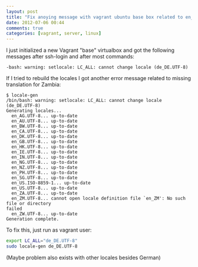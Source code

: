 ```yaml
---
layout: post
title: "Fix anoying message with vagrant ubuntu base box related to en_ZM.UTF-8 locale"
date: 2012-07-06 00:44
comments: true
categories: [vagrant, server, linux]
---
```


I just initialized a new Vagrant "base" virtualbox and got the following messages after ssh-login and after most commands:

```
-bash: warning: setlocale: LC_ALL: cannot change locale (de_DE.UTF-8)
```

If I tried to rebuild the locales I got another error message related to missing translation for Zambia:

```
$ locale-gen
/bin/bash: warning: setlocale: LC_ALL: cannot change locale (de_DE.UTF-8)
Generating locales...
  en_AG.UTF-8... up-to-date
  en_AU.UTF-8... up-to-date
  en_BW.UTF-8... up-to-date
  en_CA.UTF-8... up-to-date
  en_DK.UTF-8... up-to-date
  en_GB.UTF-8... up-to-date
  en_HK.UTF-8... up-to-date
  en_IE.UTF-8... up-to-date
  en_IN.UTF-8... up-to-date
  en_NG.UTF-8... up-to-date
  en_NZ.UTF-8... up-to-date
  en_PH.UTF-8... up-to-date
  en_SG.UTF-8... up-to-date
  en_US.ISO-8859-1... up-to-date
  en_US.UTF-8... up-to-date
  en_ZA.UTF-8... up-to-date
  en_ZM.UTF-8... cannot open locale definition file `en_ZM': No such file or directory
failed
  en_ZW.UTF-8... up-to-date
Generation complete.
```

To fix this, just run as vagrant user:

```bash
export LC_ALL="de_DE.UTF-8"
sudo locale-gen de_DE.UTF-8
```

(Maybe problem also exists with other locales besides German)
